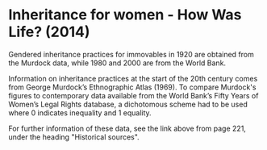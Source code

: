 # Inheritance for women - How Was Life? (2014)

Gendered inheritance practices for immovables in 1920 are obtained from the Murdock data, while 1980 and 2000 are from the World Bank.

Information on inheritance practices at the start of the 20th century comes from George Murdock’s Ethnographic Atlas (1969).  To compare Murdock's figures to contemporary data available from the World Bank’s Fifty Years of Women’s Legal Rights database, a dichotomous scheme had to be used where 0 indicates inequality and 1 equality.

For further information of these data, see the link above from page 221, under the heading "Historical sources". 